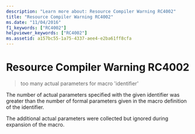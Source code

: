 ```yaml
---
description: "Learn more about: Resource Compiler Warning RC4002"
title: "Resource Compiler Warning RC4002"
ms.date: "11/04/2016"
f1_keywords: ["RC4002"]
helpviewer_keywords: ["RC4002"]
ms.assetid: a157bc55-1a75-4337-aee4-e2ba61ff8cfa
---
```

# Resource Compiler Warning RC4002

> too many actual parameters for macro 'identifier'

The number of actual parameters specified with the given identifier was greater than the number of formal parameters given in the macro definition of the identifier.

The additional actual parameters were collected but ignored during expansion of the macro.
